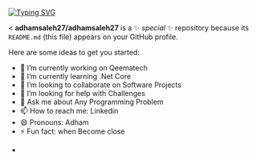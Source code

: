<a href="https://git.io/typing-svg"><img src="https://readme-typing-svg.demolab.com?font=Fira+Code&size=35&pause=1000&color=F1F721&center=true&multiline=true&random=false&width=800&height=1200&lines=%F0%9F%91%8B+HI+There+%2C+I'm++Adham+Shaaban;Mobile+Developer;Native++Android++Development" alt="Typing SVG" /></a>

<
**adhamsaleh27/adhamsaleh27** is a ✨ _special_ ✨ repository because its `README.md` (this file) appears on your GitHub profile.

Here are some ideas to get you started:

- 🔭 I’m currently working on Qeematech
- 🌱 I’m currently learning .Net Core
- 👯 I’m looking to collaborate on Software Projects
- 🤔 I’m looking for help with Challenges
- 💬 Ask me about Any Programming Problem
- 📫 How to reach me: Linkedin
- 😄 Pronouns: Adham 
- ⚡ Fun fact: when Become close
- >

